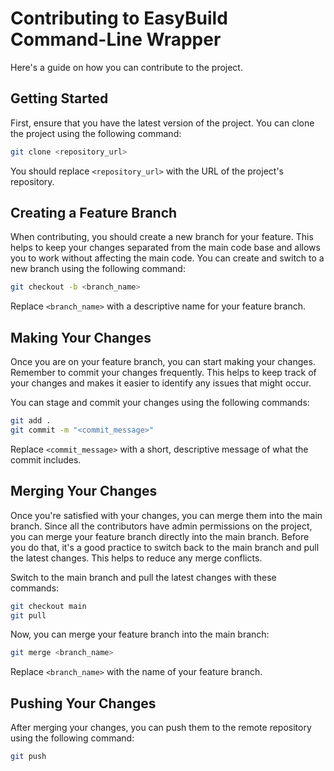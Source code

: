 # Contributing to EasyBuild Command-Line Wrapper

Here's a guide on how you can contribute to the project.

## Getting Started

First, ensure that you have the latest version of the project. You can clone the project using the following command:

```bash
git clone <repository_url>
```

You should replace `<repository_url>` with the URL of the project's repository.

## Creating a Feature Branch

When contributing, you should create a new branch for your feature. This helps to keep your changes separated from the main code base and allows you to work without affecting the main code. You can create and switch to a new branch using the following command:

```bash
git checkout -b <branch_name>
```

Replace `<branch_name>` with a descriptive name for your feature branch.

## Making Your Changes

Once you are on your feature branch, you can start making your changes. Remember to commit your changes frequently. This helps to keep track of your changes and makes it easier to identify any issues that might occur.

You can stage and commit your changes using the following commands:

```bash
git add .
git commit -m "<commit_message>"
```

Replace `<commit_message>` with a short, descriptive message of what the commit includes.

## Merging Your Changes

Once you're satisfied with your changes, you can merge them into the main branch. Since all the contributors have admin permissions on the project, you can merge your feature branch directly into the main branch. Before you do that, it's a good practice to switch back to the main branch and pull the latest changes. This helps to reduce any merge conflicts.

Switch to the main branch and pull the latest changes with these commands:

```bash
git checkout main
git pull
```

Now, you can merge your feature branch into the main branch:

```bash
git merge <branch_name>
```

Replace `<branch_name>` with the name of your feature branch.

## Pushing Your Changes

After merging your changes, you can push them to the remote repository using the following command:

```bash
git push
```
